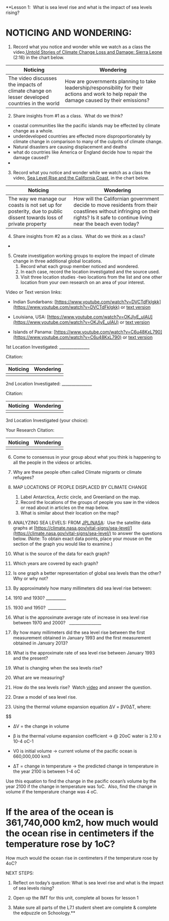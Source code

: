 **Lesson 1:  What is sea level rise and what is the impact of sea levels rising?

  

# NOTICING AND WONDERING: 

1.  Record what you notice and wonder while we watch as a class the video,[Untold Stories of Climate Change Loss and Damage: Sierra Leone](https://youtu.be/qWx3-9TREDU) (2:16) in the chart below.
    

| Noticing                                                                                     | Wondering                                                                                                                                      |
| -------------------------------------------------------------------------------------------- | ---------------------------------------------------------------------------------------------------------------------------------------------- |
| The video discusses the impacts of climate change on lesser developed countries in the world | How are governments planning to take leadership/responsibility for their actions and work to help repair the damage caused by their emissions? | 

2.  Share insights from #1 as a class.  What do we think?

* coastal communities like the pacific islands may be effected by climate change as a whole.
* underdeveloped countries are effected more disproportionately by climate change in comparison to many of the culprits of climate change.
* Natural disasters are causing displacement and deaths
* what do countries like America or England decide how to repair the damage caused?
* 

  

3.  Record what you notice and wonder while we watch as a class the video, [Sea Level Rise and the California Coast](https://www.youtube.com/watch?v=KZTFqibxGps), in the chart below. 
    

| Noticing                                                                                                         | Wondering                                                                                                                                                                       |
| ---------------------------------------------------------------------------------------------------------------- | ------------------------------------------------------------------------------------------------------------------------------------------------------------------------------- |
| The way we manage our coasts is not set up for posterity, due to public dissent towards loss of private property | How will the Californian government decide to move residents from their coastlines without infringing on their rights? Is it safe to continue living near the beach even today? | 

4.  Share insights from #2 as a class.  What do we think as a class?

* 


5.  Create investigation working groups to explore the impact of climate change in three additional global locations. 
	1. Record what each group member noticed and wondered.  
	2. In each case, record the location investigated and the source used. 
	3. Visit three location studies -two locations from the list and one other location from your own research on an area of your interest.

Video or Text version links:

-   Indian Sundarbans: [https://www.youtube.com/watch?v=DVCTdFklgkk](https://www.youtube.com/watch?v=DVCTdFklgkk) or [text version](https://docs.google.com/document/d/1ksz69HcDEGGi6_xZdW4B9TUp_7QJpufP/edit?usp=sharing&ouid=109948528685555271038&rtpof=true&sd=true)
    
-   Louisiana, USA: [https://www.youtube.com/watch?v=OKJlyE_uIAU](https://www.youtube.com/watch?v=OKJlyE_uIAU) or [text version](https://docs.google.com/document/d/1zu5F3hc4VXm8Q9xuYmkh_qV8qhW_G4jT/edit?usp=sharing&ouid=109948528685555271038&rtpof=true&sd=true)
    
-   Islands of Panama: [https://www.youtube.com/watch?v=C6u48KxL790](https://www.youtube.com/watch?v=C6u48KxL790) or [text version](https://docs.google.com/document/d/1QXKzdlXEiIwx0cCTvWwqmou7qCBlyjER/edit?usp=sharing&ouid=109948528685555271038&rtpof=true&sd=true)
    

  
  

1st Location Investigated: _______________

Citation:  

| Noticing | Wondering |
| -------- | --------- |
|          |           |

  

  

2nd Location Investigated: _______________

Citation: 


| Noticing | Wondering |
| -------- | --------- |
|          |           |

  
  
  

  

3rd Location Investigated (your choice):

Your Research Citation:  


| Noticing | Wondering |
| -------- | --------- |
|          |           |

  
  
  

  

  
  
  

6.  Come to consensus in your group about what you think is happening to all the people in the videos or articles. 
    

  
  

7.  Why are these people often called Climate migrants or climate refugees? 
    

  
  
  

8.  MAP LOCATIONS OF PEOPLE DISPLACED BY CLIMATE CHANGE
	1. Label Antarctica, Arctic circle, and Greenland on the map.
	2. Record the locations of the groups of people you saw in the videos or read about in articles on the map below. 
	3. What is similar about their location on the map?
    

  

9.  ANALYZING SEA LEVELS: FROM [JPL/NASA](https://www.jpl.nasa.gov/edu/pdfs/sealevel_worksheet.pdf):  Use the satellite data graphs at [https://climate.nasa.gov/vital-signs/sea-level/](https://climate.nasa.gov/vital-signs/sea-level/) to answer the questions below. (Note: To obtain exact data points, place your mouse on the section of the graph you would like to examine.)
    

1.  What is the source of the data for each graph? 
    

  

2.  Which years are covered by each graph?
    

  

3.  Is one graph a better representation of global sea levels than the other? Why or why not?
    

  

4.  By approximately how many millimeters did sea level rise between: 
    

1.  1910 and 1930? __________
    
2.  1930 and 1950?  _________
    

  

5.  What is the approximate average rate of increase in sea level rise between 1970 and 2000?   ________________
    
6.  By how many millimeters did the sea level rise between the first measurement obtained in January 1993 and the first measurement obtained in January 2013?
    

  

7.  What is the approximate rate of sea level rise between January 1993 and the present? 
    

  

10.  What is changing when the sea levels rise? 
    

  

11.  What are we measuring?
    

  

12.  How do the sea levels rise?  Watch [video](https://youtu.be/9JuKqkZVgTU) and answer the question.
    

  
  
  

13.  Draw a model of sea level rise.
    

  
  
  
  
  
  
  
  
  
  
  
  
  
  

14.  Using the thermal volume expansion equation ΔV = βV0ΔT, where:

$$

-   ΔV = the change in volume
    
-   β is the thermal volume expansion coefficient → @ 20oC water is 2.10 x 10-4 oC-1
    
-   V0 is initial volume → current volume of the pacific ocean is 660,000,000 km3
    
-   ΔT = change in temperature → the predicted change in temperature in the year 2100 is between 1-4 oC 
    

  

Use this equation to find the change in the pacific ocean’s volume by the year 2100 if the change in temperature was 1oC.  Also, find the change in volume if the temperature change was 4 oC.  

  
  

# If the area of the ocean is 361,740,000 km2, how much would the ocean rise in centimeters if the temperature rose by 1oC?

  
  

How much would the ocean rise in centimeters if the temperature rose by 4oC?

  
  
  
  
  
  
  
  
  

NEXT STEPS:

1.  Reflect on today’s question: What is sea level rise and what is the impact of sea levels rising?
    
2.  Open up the IMT for this unit, complete all boxes for lesson 1
    
3.  Make sure all parts of the L7.1 student sheet are complete & complete the edpuzzle on Schoology.**